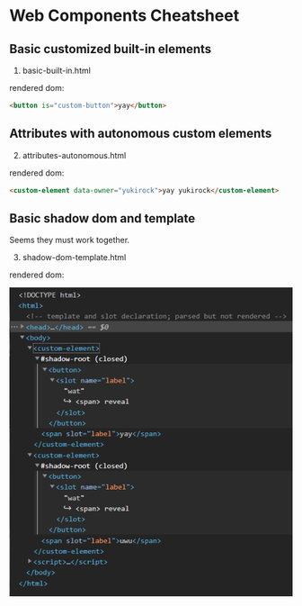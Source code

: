 # Web Components Cheatsheet

## Basic customized built-in elements

1. basic-built-in.html

rendered dom:

```html
<button is="custom-button">yay</button>
```

## Attributes with autonomous custom elements

2. attributes-autonomous.html

rendered dom:

```html
<custom-element data-owner="yukirock">yay yukirock</custom-element>
```

## Basic shadow dom and template

Seems they must work together.

3. shadow-dom-template.html

rendered dom:

![](shadowroot-template.png)

